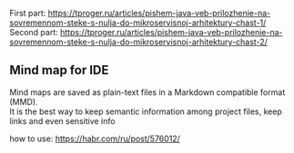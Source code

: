 First part: https://tproger.ru/articles/pishem-java-veb-prilozhenie-na-sovremennom-steke-s-nulja-do-mikroservisnoj-arhitektury-chast-1/
Second part: https://tproger.ru/articles/pishem-java-veb-prilozhenie-na-sovremennom-steke-s-nulja-do-mikroservisnoj-arhitektury-chast-2/


## Mind map for IDE ##
Mind maps are saved as plain-text files in a Markdown compatible format (MMD). <br>
It is the best way to keep semantic information among project files, keep links and even sensitive info <br>

how to use: https://habr.com/ru/post/576012/


